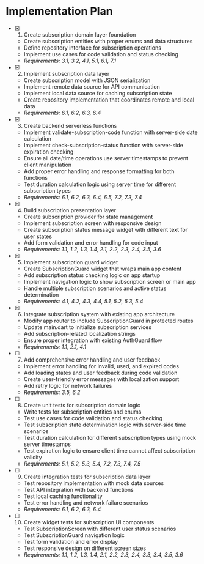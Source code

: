 # Implementation Plan

- [x] 1. Create subscription domain layer foundation
  - Create subscription entities with proper enums and data structures
  - Define repository interface for subscription operations
  - Implement use cases for code validation and status checking
  - _Requirements: 3.1, 3.2, 4.1, 5.1, 6.1, 7.1_

- [x] 2. Implement subscription data layer
  - Create subscription model with JSON serialization
  - Implement remote data source for API communication
  - Implement local data source for caching subscription state
  - Create repository implementation that coordinates remote and local data
  - _Requirements: 6.1, 6.2, 6.3, 6.4_

- [x] 3. Create backend serverless functions
  - Implement validate-subscription-code function with server-side date calculation
  - Implement check-subscription-status function with server-side expiration checking
  - Ensure all date/time operations use server timestamps to prevent client manipulation
  - Add proper error handling and response formatting for both functions
  - Test duration calculation logic using server time for different subscription types
  - _Requirements: 6.1, 6.2, 6.3, 6.4, 6.5, 7.2, 7.3, 7.4_

- [x] 4. Build subscription presentation layer
  - Create subscription provider for state management
  - Implement subscription screen with responsive design
  - Create subscription status message widget with different text for user states
  - Add form validation and error handling for code input
  - _Requirements: 1.1, 1.2, 1.3, 1.4, 2.1, 2.2, 2.3, 2.4, 3.5, 3.6_

- [x] 5. Implement subscription guard widget
  - Create SubscriptionGuard widget that wraps main app content
  - Add subscription status checking logic on app startup
  - Implement navigation logic to show subscription screen or main app
  - Handle multiple subscription scenarios and active status determination
  - _Requirements: 4.1, 4.2, 4.3, 4.4, 5.1, 5.2, 5.3, 5.4_

- [x] 6. Integrate subscription system with existing app architecture
  - Modify app router to include SubscriptionGuard in protected routes
  - Update main.dart to initialize subscription services
  - Add subscription-related localization strings
  - Ensure proper integration with existing AuthGuard flow
  - _Requirements: 1.1, 2.1, 4.1_

- [ ] 7. Add comprehensive error handling and user feedback
  - Implement error handling for invalid, used, and expired codes
  - Add loading states and user feedback during code validation
  - Create user-friendly error messages with localization support
  - Add retry logic for network failures
  - _Requirements: 3.5, 6.2_

- [ ] 8. Create unit tests for subscription domain logic
  - Write tests for subscription entities and enums
  - Test use cases for code validation and status checking
  - Test subscription state determination logic with server-side time scenarios
  - Test duration calculation for different subscription types using mock server timestamps
  - Test expiration logic to ensure client time cannot affect subscription validity
  - _Requirements: 5.1, 5.2, 5.3, 5.4, 7.2, 7.3, 7.4, 7.5_

- [ ] 9. Create integration tests for subscription data layer
  - Test repository implementation with mock data sources
  - Test API integration with backend functions
  - Test local caching functionality
  - Test error handling and network failure scenarios
  - _Requirements: 6.1, 6.2, 6.3, 6.4_

- [ ] 10. Create widget tests for subscription UI components
  - Test SubscriptionScreen with different user status scenarios
  - Test SubscriptionGuard navigation logic
  - Test form validation and error display
  - Test responsive design on different screen sizes
  - _Requirements: 1.1, 1.2, 1.3, 1.4, 2.1, 2.2, 2.3, 2.4, 3.3, 3.4, 3.5, 3.6_